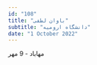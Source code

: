 ```yaml
---
id: "108"
title: "باوان لطفی"
subtitle: "دانشگاه ارومیه"
date: "1 October 2022"
---
```


مهاباد - 9 مهر 
